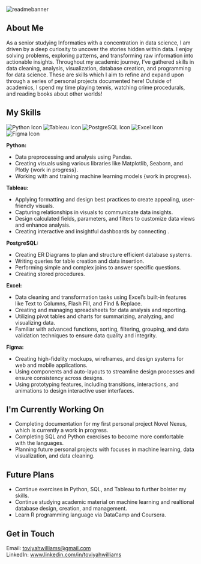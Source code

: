 ![readmebanner](https://github.com/user-attachments/assets/dc13aae0-60b2-42e9-a0c3-2b6843ebd504)




## About Me
As a senior studying Informatics with a concentration in data science, I am driven by a deep curiosity to uncover the stories hidden within data. I enjoy solving problems, exploring patterns, and transforming raw information into actionable insights. Throughout my academic journey, I’ve gathered skills in data cleaning, analysis, visualization, database creation, and programming for data science. These are skills which I aim to refine and expand upon through a series of personal projects documented here! Outside of academics, I spend my time playing tennis, watching crime procedurals, and reading books about other worlds!

## My Skills
![Python Icon](https://github.com/user-attachments/assets/8ef87a2b-6d38-473f-8433-f05d79c1f1e1)
![Tableau Icon](https://github.com/user-attachments/assets/f5e26f68-d005-434b-bdb0-b276730f9ddb)
![PostgreSQL Icon](https://github.com/user-attachments/assets/618d1fe4-399d-4677-a4a2-64e1026c396d)
![Excel Icon](https://github.com/user-attachments/assets/21bc81bf-1030-4e8d-b6e8-6460d0b428a3)
![Figma Icon](https://github.com/user-attachments/assets/63119f01-015a-488a-ad57-8c7b8b148baa)

**Python:**
* Data preprocessing and analysis using Pandas.
* Creating visuals using various libraries like Matplotlib, Seaborn, and Plotly {work in progress}.
* Working with and training machine learning models {work in progress}.

**Tableau:**
* Applying formatting and design best practices to create appealing, user-friendly visuals.
* Capturing relationships in visuals to communicate data insights.
* Design calculated fields, parameters, and filters to customize data views and enhance analysis.
* Creating interactive and insightful dashboards by connecting .

**PostgreSQL:**
* Creating ER Diagrams to plan and structure efficient database systems.
* Writing queries for table creation and data insertion.
* Performing simple and complex joins to answer specific questions.
* Creating stored procedures.

**Excel:**
* Data cleaning and transformation tasks using Excel’s built-in features like Text to Columns, Flash Fill, and Find & Replace.
* Creating and managing spreadsheets for data analysis and reporting.
* Utilizing pivot tables and charts for summarizing, analyzing, and visualizing data.
* Familiar with advanced functions, sorting, filtering, grouping, and data validation techniques to ensure data quality and integrity.

**Figma:**
* Creating high-fidelity mockups, wireframes, and design systems for web and mobile applications.
* Using components and auto-layouts to streamline design processes and ensure consistency across designs.
* Using prototyping features, including transitions, interactions, and animations to design interactive user interfaces.

## I'm Currently Working On
* Completing documentation for my first personal project Novel Nexus, which is currently a work in progress.
* Completing SQL and Python exercises to become more comfortable with the languages.
* Planning future personal projects with focuses in machine learning, data visualization, and data cleaning.

## Future Plans
* Continue exercises in Python, SQL, and Tableau to further bolster my skills.
* Continue studying academic material on machine learning and realtional database design, creation, and management.
* Learn R programming language via DataCamp and Coursera.

## Get in Touch
Email: toviyahwilliams@gmail.com  
LinkedIn: www.linkedin.com/in/toviyahwilliams



